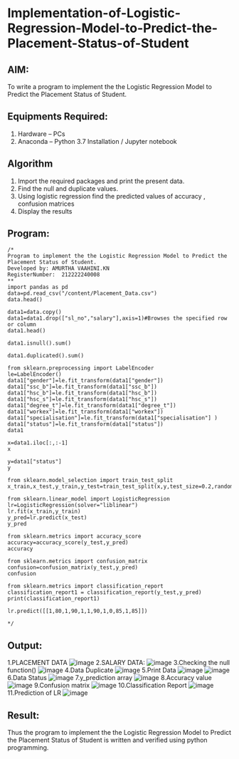 # Implementation-of-Logistic-Regression-Model-to-Predict-the-Placement-Status-of-Student

## AIM:
To write a program to implement the the Logistic Regression Model to Predict the Placement Status of Student.

## Equipments Required:
1. Hardware – PCs
2. Anaconda – Python 3.7 Installation / Jupyter notebook

## Algorithm
1. Import the required packages and print the present data.
2. Find the null and duplicate values.
3. Using logistic regression find the predicted values of accuracy , confusion matrices
4. Display the results

## Program:
```
/*
Program to implement the the Logistic Regression Model to Predict the Placement Status of Student.
Developed by: AMURTHA VAAHINI.KN
RegisterNumber:  212222240008
**
import pandas as pd
data=pd.read_csv("/content/Placement_Data.csv")
data.head()

data1=data.copy()
data1=data1.drop(["sl_no","salary"],axis=1)#Browses the specified row or column
data1.head()

data1.isnull().sum()

data1.duplicated().sum()

from sklearn.preprocessing import LabelEncoder
le=LabelEncoder()
data1["gender"]=le.fit_transform(data1["gender"])
data1["ssc_b"]=le.fit_transform(data1["ssc_b"])
data1["hsc_b"]=le.fit_transform(data1["hsc_b"])
data1["hsc_s"]=le.fit_transform(data1["hsc_s"])
data1["degree_t"]=le.fit_transform(data1["degree_t"])
data1["workex"]=le.fit_transform(data1["workex"])
data1["specialisation"]=le.fit_transform(data1["specialisation"] )     
data1["status"]=le.fit_transform(data1["status"])       
data1 

x=data1.iloc[:,:-1]
x

y=data1["status"]
y

from sklearn.model_selection import train_test_split
x_train,x_test,y_train,y_test=train_test_split(x,y,test_size=0.2,random_state=0)

from sklearn.linear_model import LogisticRegression
lr=LogisticRegression(solver="liblinear")
lr.fit(x_train,y_train)
y_pred=lr.predict(x_test)
y_pred

from sklearn.metrics import accuracy_score
accuracy=accuracy_score(y_test,y_pred)
accuracy

from sklearn.metrics import confusion_matrix
confusion=confusion_matrix(y_test,y_pred)
confusion

from sklearn.metrics import classification_report
classification_report1 = classification_report(y_test,y_pred)
print(classification_report1)

lr.predict([[1,80,1,90,1,1,90,1,0,85,1,85]])

*/
```

## Output:
1.PLACEMENT DATA
![image](https://github.com/amurthavaahininagarajan/Implementation-of-Logistic-Regression-Model-to-Predict-the-Placement-Status-of-Student/assets/118679102/3aaf36a3-3225-4e02-894b-679fae92571c)
2.SALARY DATA:
![image](https://github.com/amurthavaahininagarajan/Implementation-of-Logistic-Regression-Model-to-Predict-the-Placement-Status-of-Student/assets/118679102/bfb3690b-0316-4a6a-8d41-eec8657f928c)
3.Checking the null function()
![image](https://github.com/amurthavaahininagarajan/Implementation-of-Logistic-Regression-Model-to-Predict-the-Placement-Status-of-Student/assets/118679102/821980ec-0828-4d23-a523-210744cfe740)
4.Data Duplicate
![image](https://github.com/amurthavaahininagarajan/Implementation-of-Logistic-Regression-Model-to-Predict-the-Placement-Status-of-Student/assets/118679102/7dc60349-0dc5-465b-8865-346198a9851d)
5.Print Data
![image](https://github.com/amurthavaahininagarajan/Implementation-of-Logistic-Regression-Model-to-Predict-the-Placement-Status-of-Student/assets/118679102/973ca213-b6a0-47d6-a04c-42f6152a4fb3)
![image](https://github.com/amurthavaahininagarajan/Implementation-of-Logistic-Regression-Model-to-Predict-the-Placement-Status-of-Student/assets/118679102/b82f1f41-495c-4284-9d63-7dd9a8f1f74e)
6.Data Status
![image](https://github.com/amurthavaahininagarajan/Implementation-of-Logistic-Regression-Model-to-Predict-the-Placement-Status-of-Student/assets/118679102/a308db6f-3645-4a26-bad3-854a0dd8df13)
7.y_prediction array
![image](https://github.com/amurthavaahininagarajan/Implementation-of-Logistic-Regression-Model-to-Predict-the-Placement-Status-of-Student/assets/118679102/68313695-f848-4c88-9b28-cbc943b46b2c)
8.Accuracy value
![image](https://github.com/amurthavaahininagarajan/Implementation-of-Logistic-Regression-Model-to-Predict-the-Placement-Status-of-Student/assets/118679102/4fd084e5-a1a4-4f2b-90f9-2272afecb5a1)
9.Confusion matrix
![image](https://github.com/amurthavaahininagarajan/Implementation-of-Logistic-Regression-Model-to-Predict-the-Placement-Status-of-Student/assets/118679102/e89e4d54-4861-49a2-ae42-3855314d2c65)
10.Classification Report
![image](https://github.com/amurthavaahininagarajan/Implementation-of-Logistic-Regression-Model-to-Predict-the-Placement-Status-of-Student/assets/118679102/11220784-7d11-4818-86f1-529911748b78)
11.Prediction of LR
![image](https://github.com/amurthavaahininagarajan/Implementation-of-Logistic-Regression-Model-to-Predict-the-Placement-Status-of-Student/assets/118679102/8c568904-1ce8-492c-8294-4cc087c0cdcc)






## Result:
Thus the program to implement the the Logistic Regression Model to Predict the Placement Status of Student is written and verified using python programming.
